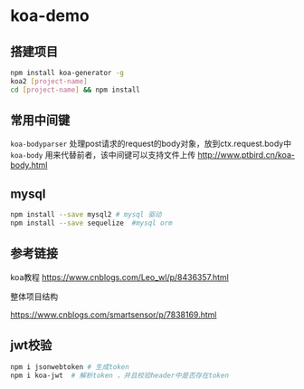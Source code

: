 # koa-demo

## 搭建项目

```bash
npm install koa-generator -g
koa2 [project-name]
cd [project-name] && npm install
```

## 常用中间键

`koa-bodyparser` 处理post请求的request的body对象，放到ctx.request.body中
`koa-body` 用来代替前者，该中间键可以支持文件上传 http://www.ptbird.cn/koa-body.html

## mysql 

```bash
npm install --save mysql2 # mysql 驱动
npm install --save sequelize  #mysql orm
```

## 参考链接

koa教程
https://www.cnblogs.com/Leo_wl/p/8436357.html


整体项目结构

https://www.cnblogs.com/smartsensor/p/7838169.html

## jwt校验

```bash
npm i jsonwebtoken # 生成token
npm i koa-jwt  # 解析token ，并且校验header中是否存在token
```